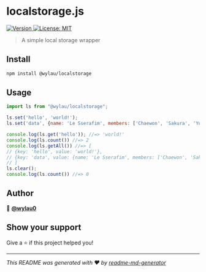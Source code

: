 <h1>localstorage.js</h1>
<p>
  <a href="https://www.npmjs.com/package/@wylau/localstorage" target="_blank">
    <img alt="Version" src="https://img.shields.io/npm/v/@wylau/localstorage.svg">
  </a>
  <a href="#" target="_blank">
    <img alt="License: MIT" src="https://img.shields.io/badge/License-MIT-yellow.svg" />
  </a>
</p>

> A simple local storage wrapper

## Install

```sh
npm install @wylau/localstorage
```

## Usage

```js
import ls from "@wylau/localstorage";

ls.set('hello', 'world!');
ls.set('data', {name: 'Le Sserafim', members: ['Chaewon', 'Sakura', 'Yunjin', 'Kazuha', 'Eunchae']});

console.log(ls.get('hello')); //=> 'world!'
console.log(ls.count()) //=> 2
console.log(ls.getAll()) //=> [
// {key: 'hello', value: 'world!'},
// {key: 'data', value: {name: 'Le Sserafim', members: ['Chaewon', 'Sakura', 'Yunjin', 'Kazuha', 'Eunchae']}}
// ]
ls.clear();
console.log(ls.count()) //=> 0
```

## Author

👤 **[@wylau0](https://github.com/wylau0)**

## Show your support

Give a ⭐️ if this project helped you!

***
_This README was generated with ❤️ by [readme-md-generator](https://github.com/kefranabg/readme-md-generator)_